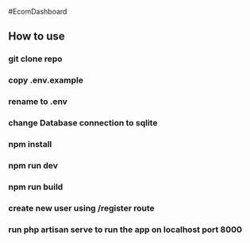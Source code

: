 #EcomDashboard
## How to use

### git clone repo
### copy .env.example
### rename to .env
### change Database connection to sqlite
### npm install
### npm run dev
### npm run build
### create new user using /register route
### run php artisan serve to run the app on localhost port 8000
